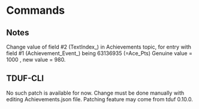 # Commands

## Notes

Change value of field #2 (TextIndex_) in Achievements topic, for entry with field #1 (Achievement_Event_) being 63136935 (=Ace_Pts)
Genuine value = 1000 , new value = 980.

## TDUF-CLI

No such patch is available for now. Change must be done manually with editing Achievements.json file.
Patching feature may come from tduf 0.10.0. 


